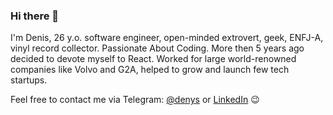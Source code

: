 ### Hi there 👋

I'm Denis, 26 y.o. software engineer, open-minded extrovert, geek, ENFJ-A, vinyl record collector. Passionate About Coding. More then 5 years ago decided to devote myself to React. Worked for large world-renowned companies like Volvo and G2A, helped to grow and launch few tech startups.

Feel free to contact me via Telegram: [@denys](https://t.me/denys) or [LinkedIn](https://www.linkedin.com/in/dkalinichenko) 😉
